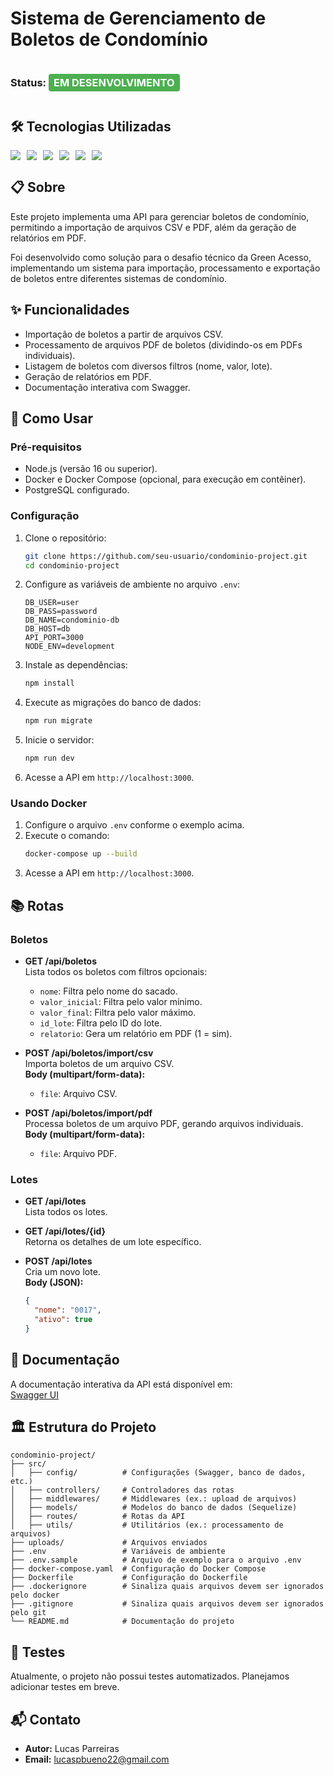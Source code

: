# Sistema de Gerenciamento de Boletos de Condomínio

<div align="center">
  <div style="display: flex; align-items: center;">
    <h3>Status:&nbsp;</h3>
    <h3><span style="background-color: #4CAF50; color: white; padding: 4px 8px; border-radius: 4px;">EM DESENVOLVIMENTO</span></h3>
  </div>
</div>

## 🛠️ Tecnologias Utilizadas

<div style="display: flex; gap: 10px;">
  <img src="https://img.shields.io/badge/-Docker-2496ED?style=for-the-badge&logo=docker&logoColor=white" />
  <img src="https://img.shields.io/badge/-PostgreSQL-336791?style=for-the-badge&logo=postgresql&logoColor=white" />
  <img src="https://img.shields.io/badge/-Node.js-339933?style=for-the-badge&logo=node.js&logoColor=white" />
  <img src="https://img.shields.io/badge/-Express.js-000000?style=for-the-badge&logo=express&logoColor=white" />
  <img src="https://img.shields.io/badge/-Swagger-85EA2D?style=for-the-badge&logo=swagger&logoColor=black" />
  <img src="https://img.shields.io/badge/-Sequelize-52B0E7?style=for-the-badge&logo=sequelize&logoColor=white" />
</div>

## 📋 Sobre

Este projeto implementa uma API para gerenciar boletos de condomínio, permitindo a importação de arquivos CSV e PDF, além da geração de relatórios em PDF.

Foi desenvolvido como solução para o desafio técnico da Green Acesso, implementando um sistema para importação, processamento e exportação de boletos entre diferentes sistemas de condomínio.

## ✨ Funcionalidades

- Importação de boletos a partir de arquivos CSV.
- Processamento de arquivos PDF de boletos (dividindo-os em PDFs individuais).
- Listagem de boletos com diversos filtros (nome, valor, lote).
- Geração de relatórios em PDF.
- Documentação interativa com Swagger.

## 🚀 Como Usar

### Pré-requisitos

- Node.js (versão 16 ou superior).
- Docker e Docker Compose (opcional, para execução em contêiner).
- PostgreSQL configurado.

### Configuração

1. Clone o repositório:
   ```bash
   git clone https://github.com/seu-usuario/condominio-project.git
   cd condominio-project
   ```

2. Configure as variáveis de ambiente no arquivo `.env`:
   ```plaintext
   DB_USER=user
   DB_PASS=password
   DB_NAME=condominio-db
   DB_HOST=db
   API_PORT=3000
   NODE_ENV=development
   ```

3. Instale as dependências:
   ```bash
   npm install
   ```

4. Execute as migrações do banco de dados:
   ```bash
   npm run migrate
   ```

5. Inicie o servidor:
   ```bash
   npm run dev
   ```

6. Acesse a API em `http://localhost:3000`.

### Usando Docker

1. Configure o arquivo `.env` conforme o exemplo acima.
2. Execute o comando:
   ```bash
   docker-compose up --build
   ```
3. Acesse a API em `http://localhost:3000`.

## 📚 Rotas

### Boletos

- **GET /api/boletos**  
  Lista todos os boletos com filtros opcionais:
  - `nome`: Filtra pelo nome do sacado.
  - `valor_inicial`: Filtra pelo valor mínimo.
  - `valor_final`: Filtra pelo valor máximo.
  - `id_lote`: Filtra pelo ID do lote.
  - `relatorio`: Gera um relatório em PDF (1 = sim).

- **POST /api/boletos/import/csv**  
  Importa boletos de um arquivo CSV.  
  **Body (multipart/form-data):**
  - `file`: Arquivo CSV.

- **POST /api/boletos/import/pdf**  
  Processa boletos de um arquivo PDF, gerando arquivos individuais.  
  **Body (multipart/form-data):**
  - `file`: Arquivo PDF.

### Lotes

- **GET /api/lotes**  
  Lista todos os lotes.

- **GET /api/lotes/{id}**  
  Retorna os detalhes de um lote específico.

- **POST /api/lotes**  
  Cria um novo lote.  
  **Body (JSON):**
  ```json
  {
    "nome": "0017",
    "ativo": true
  }
  ```

## 📖 Documentação

A documentação interativa da API está disponível em:  
[Swagger UI](http://localhost:3000/api-docs)

## 🏛️ Estrutura do Projeto

```plaintext
condominio-project/
├── src/
│   ├── config/          # Configurações (Swagger, banco de dados, etc.)
│   ├── controllers/     # Controladores das rotas
│   ├── middlewares/     # Middlewares (ex.: upload de arquivos)
│   ├── models/          # Modelos do banco de dados (Sequelize)
│   ├── routes/          # Rotas da API
│   ├── utils/           # Utilitários (ex.: processamento de arquivos)
├── uploads/             # Arquivos enviados
├── .env                 # Variáveis de ambiente
├── .env.sample          # Arquivo de exemplo para o arquivo .env
├── docker-compose.yaml  # Configuração do Docker Compose
├── Dockerfile           # Configuração do Dockerfile
├── .dockerignore        # Sinaliza quais arquivos devem ser ignorados pelo docker
├── .gitignore           # Sinaliza quais arquivos devem ser ignorados pelo git
└── README.md            # Documentação do projeto
```

## 🧪 Testes

Atualmente, o projeto não possui testes automatizados. Planejamos adicionar testes em breve.

## 📬 Contato

- **Autor:** Lucas Parreiras  
- **Email:** lucaspbueno22@gmail.com
